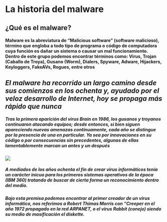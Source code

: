 # La historia del malware

## ¿Qué es el malware?

#### Malware es la abreviatura de “Malicious software” (software malicioso), término que engloba a todo tipo de programa o código de computadora cuya función es dañar un sistema o causar un mal funcionamiento. Dentro de este grupo podemos encontrar términos como: Virus, Trojan (Caballo de Troya), Gusano (Worm), Dialers, Spyware, Adware, Hijackers, Keyloggers, FakeAVs, Rogues, entre otros

## _El malware ha recorrido un largo camino desde sus comienzos en los ochenta y, ayudado por el veloz desarrollo de Internet, hoy se propaga más rápido que nunca_

##### Tras la primera aparición del virus Brain en 1986, los gusanos y troyanos continuaron atacando equipos; desde entonces, si bien siguen apareciendo nuevas amenazas continuamente, cada año se distingue por la presencia de una en particular. Ya sea por innovaciones en su código o por consecuencias sin precedentes, algunas de ellas lamentablemente marcan un antes y un después
![](https://cdn.slidesharecdn.com/ss_cropped_thumbnails/historiamalware-141031153455-conversion-gate01/thumbnail-large.jpg?cb=1477345436)
 
##### A mediados de los años ochenta el fin de crear virus informáticos tenía un carácter inicuo para los primeros sistemas operativos de la época (IBM 360) tratando de buscar de cierta forma un reconocimiento dentro del  medio.
 ##### Bajo esta premisa podemos encontrar al primer creador de un virus informático, nos referimos a Robert Thimas Morris con “Creeper en el año 1972 propagado en la red ARPANET, o el virus Rabbit (conejo) siendo su medio de masificación el diskette.
